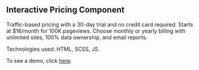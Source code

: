 ## Interactive Pricing Component

Traffic-based pricing with a 30-day trial and no credit card required. Starts at $16/month for 100K pageviews. Choose monthly or yearly billing with unlimited sites, 100% data ownership, and email reports.

Technologies used: HTML, SCSS, JS.

To see a demo, click [here](https://giorgipasieshvili.github.io/fem-challenges/interactive-pricing-component/).